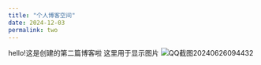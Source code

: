 ```yaml
---
title: "个人博客空间"
date: 2024-12-03
permalink: two
---
```

hello!这是创建的第二篇博客啦
这里用于显示图片
![QQ截图20240626094432](https://github.com/user-attachments/assets/76fbd934-fd6f-488d-be66-947f2def1c27)
